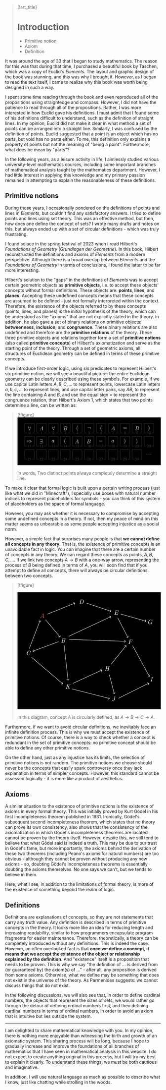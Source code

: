 > [!art_title]
> # Introduction
>
> - Primitive notion
> - Axiom
> - Definition

It was around the age of 33 that I began to study mathematics. The reason for this was that during that time, I purchased a beautiful book by Taschen, which was a copy of Euclid's *Elements*. The layout and graphic design of the book was stunning, and this was why I brought it. However, as I began to read the text itself, I came to realize why this book was worth being designed in such a way.

I spent some time reading through the book and even reproduced all of the propositions using straightedge and compass. However, I did not have the patience to read through all of the propositions. Rather, I was more interested in how Euclid gave his definitions. I must admit that I found some of his definitions difficult to understand, such as the definition of straight lines. In my opinion, Euclid did not make it clear in what method a set of points can be arranged into a straight line. Similarly, I was confused by the definition of points. Euclid suggested that a point is an object which has no parts, but void has no parts either. To me, this definition only explains a property of points but not the meaning of "being a point". Furthermore, what does he mean by "parts"?

In the following years, as a leisure activity in life, I aimlessly studied various university-level mathematics courses, including some important branches of mathematical analysis taught by the mathematics department. However, I had little interest in applying this knowledge and my primary passion remained in attempting to explain the reasonableness of these definitions.

## Primitive notions

During those years, I occasionally pondered on the definitions of points and lines in *Elements*, but couldn't find any satisfactory answers. I tried to define points and lines using set theory. This was an effective method, but then, how does one define the concept of sets? I wrote many drafts and notes on this, but always ended up with a set of circular definitions - which was truly frustrating.

I found solace in the spring festival of 2023 when I read Hilbert's *Foundations of Geometry* (*Grundlagen der Geometrie*). In this book, Hilbert reconstructed the definitions and axioms of *Elements* from a modern perspective. Although there is a broad overlap between *Elements* and the *Foundations of Geometry* in terms of conclusions, I found the latter to be far more interesting.

Hilbert's solution to the "gaps" in the definitions of *Elements* was to accept certain geometric objects as **primitive objects**, i.e. to accept these objects' concepts without formal definitions. These objects are: **points**, **lines**, and **planes**. Accepting these undefined concepts means that these concepts are assumed to be defined - just not formally interpreted within the context. Therefore, the existence of the objects referred to by these concepts (points, lines, and planes) is the initial hypothesis of the theory, which can be understood as the "axioms" that are not explicitly stated in the theory. In addition, he also gave a set of binary relations on primitive objects: **betweenness**, **inclusion**, and **congruence**. These binary relations are also undefined and therefore are the **primitive relations** of the theory. These three primitive objects and relations together form a set of **primitive notions** (also called **primitive concepts**) of Hilbert's axiomatization and serve as the starting point of the theory. Through a set of geometric axioms, all structures of Euclidean geometry can be defined in terms of these primitive concepts.

If we introduce first-order logic, using six predicates to represent Hilbert's six primitive notion, we will see a beautiful picture: the entire Euclidean geometry can be clearly described using these symbols. For example, if we use capital Latin letters $A, B, C, \ldots$ to represent points, lowercase Latin letters $a, b, c, \ldots$ to represent lines, and use capital letter pairs, say $AB$, to represent the line containing $A$ and $B$, and use the equal sign $=$ to represent the congruence relation, then Hilbert's Axiom 1, which states that two points determine a line, can be written as:

> [!figure]
> ![media/hilberts-axiom-1.svg](media/hilberts-axiom-1.svg)
> 
> In words, Two distinct points always completely determine a straight line.


To make it clear that formal logic is built upon a certain writing process (just like what we did in "Minecraft"), I specially use boxes with natural number indices to represent placeholders for symbols - you can think of this system of placeholders as the space of formal language.

However, you may ask whether it is necessary to compromise by accepting some undefined concepts in a theory. If not, then my peace of mind on this matter seems as unbearable as some people accepting injustice as a social norm.

However, a simple fact that surprises many people is that **we cannot define all concepts in any theory**. That is, the existence of primitive concepts is an unavoidable fact in logic. You can imagine that there are a certain number of concepts in any theory. We can regard these concepts as points, $A, B, C, \ldots$. If we link two concepts $A \to B$ with a one-way arrow, representing the process of $B$ being defined in terms of $A$, you will soon find that if you attempt to define all concepts, there will always be circular definitions between two concepts.

> [!figure]
> 
> ![media/circular-definition.svg](media/circular-definition.svg)
> 
> In this diagram, concept $A$ is circularly defined, as $A \to B \to C \to A$.

Furthermore, if we want to avoid circular definitions, we inevitably face an infinite definition process. This is why we must accept the existence of primitive notions. Of course, there is a way to check whether a concept is redundant in the set of primitive concepts: no primitive concept should be able to define any other primitive notions.

On the other hand, just as any injustice has its limits, the selection of primitive notions is not random. The primitive notions we choose should never be the concepts that easily spark controversy once they lack explanation in terms of simpler concepts. However, this standard cannot be assessed logically - it is more like a product of aesthetics.

## Axioms

A similar situation to the existence of primitive notions is the existence of axioms in every formal theory. This was initially proved by Kurt Gödel in his first incompleteness theorem published in 1931. Ironically, Gödel's subsequent second incompleteness theorem, which states that no theory can prove its own consistency, also shows that the consistency of the axiomatization in which Gödel's incompleteness theorems are located cannot be proven by the theory itself. However, despite this, we still tend to believe that what Gödel said is indeed a truth. This may be due to our trust in Gödel's fame, but more importantly, the axioms behind the derivation of these two theorems (including Peano's axioms for natural numbers) are too obvious - although they cannot be proven without producing any new axioms - so, doubting Gödel's incompleteness theorems is essentially doubting the axioms themselves. No one says we can't, but we tends to believe in them.

Here, what I see, in addition to the limitations of formal theory, is more of the existence of something beyond the realm of logic.

## Definitions

Definitions are explanations of concepts, so they are not statements that carry any truth value. Any definition is described in terms of primitive concepts in the theory. It looks more like an idea for reducing length and increasing readability, similar to how programmers encapsulate program fragments for easier maintenance. Therefore, theoretically, a theory can be completely introduced without any definitions. This is indeed the case. However, an often overlooked fact is that **once we define a concept, it means that we accept the existence of the object or relationship explained by the definition**. And "existence" itself is a proposition that needs to be proven. This is why we say "the definition of ... is derived from (or guaranteed by) the axiom(s) of ..." - after all, any proposition is derived from some axioms. Otherwise, what we define may be something that does not exist in the universe of the theory. As Parmenides suggests: we cannot discuss things that do not exist.

In the following discussions, we will also see that, in order to define cardinal numbers, the objects that represent the sizes of sets, we would rather go through the detour of defining ordinal numbers first, and then defining cardinal numbers in terms of ordinal numbers, in order to avoid an axiom that is intuitive but lies outside the system.

---

I am delighted to share mathematical knowledge with you. In my opinion, there is nothing more enjoyable than witnessing the birth and growth of an axiomatic system. This sharing process will be long, because I hope to gradually increase and improve the foundations of all branches of mathematics that I have seen in mathematical analysis in this website. I do not expect to create anything original in this process, but I will try my best to explain it clearly. To understand these things, we must be both cautious and imaginative.

In addition, I will use natural language as much as possible to describe what I know, just like chatting while strolling in the woods.